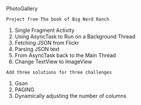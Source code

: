 PhotoGallery
~~~~~~~~~~~~~~~~~~~~~~~~~~~~~~~~~~~~~~~~~~~~~~
Project from The book of Big Nerd Ranch
~~~~~~~~~~~~~~~~~~~~~~~~~~~~~~~~~~~~~~~~~~~~~~

1) Single Fragment Activity
2) Using AsyncTask to Run on a Background Thread
3) Fetching JSON from Flickr
4) Parsing JSON text
5) From AsyncTask back to the Main Thread
6) Change TextView to ImageView


~~~~~~~~~~~~~~~~~~~~~~~~~~~~~~~~~~~~~~~~~~~~~~~
Add three solutions for three challenges
~~~~~~~~~~~~~~~~~~~~~~~~~~~~~~~~~~~~~~~~~~~~~~~
1) Gson
2) PAGING
3) Dynamically adjusting the number of columns